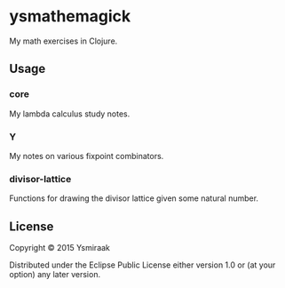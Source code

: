 # ysmathemagick

My math exercises in Clojure.

## Usage

### core ###

My lambda calculus study notes.

### Y ###

My notes on various fixpoint combinators.

### divisor-lattice ###

Functions for drawing the divisor lattice given some natural number.

## License

Copyright © 2015 Ysmiraak

Distributed under the Eclipse Public License either version 1.0 or (at
your option) any later version.
